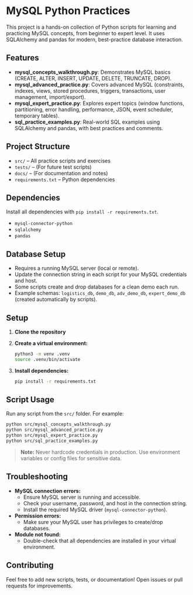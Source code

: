 
# MySQL Python Practices

This project is a hands-on collection of Python scripts for learning and practicing MySQL concepts, from beginner to expert level. It uses SQLAlchemy and pandas for modern, best-practice database interaction.

## Features

- **mysql_concepts_walkthrough.py**: Demonstrates MySQL basics (CREATE, ALTER, INSERT, UPDATE, DELETE, TRUNCATE, DROP).
- **mysql_advanced_practice.py**: Covers advanced MySQL (constraints, indexes, views, stored procedures, triggers, transactions, user management, import/export).
- **mysql_expert_practice.py**: Explores expert topics (window functions, partitioning, error handling, performance, JSON, event scheduler, temporary tables).
- **sql_practice_examples.py**: Real-world SQL examples using SQLAlchemy and pandas, with best practices and comments.

## Project Structure

- `src/` – All practice scripts and exercises
- `tests/` – (For future test scripts)
- `docs/` – (For documentation and notes)
- `requirements.txt` – Python dependencies

## Dependencies

Install all dependencies with `pip install -r requirements.txt`.

- `mysql-connector-python`
- `sqlalchemy`
- `pandas`

## Database Setup

- Requires a running MySQL server (local or remote).
- Update the connection string in each script for your MySQL credentials and host.
- Some scripts create and drop databases for a clean demo each run.
- Example schemas: `logistics_db`, `demo_db`, `adv_demo_db`, `expert_demo_db` (created automatically by scripts).

## Setup

1. **Clone the repository**
2. **Create a virtual environment:**

    ```bash
    python3 -m venv .venv
    source .venv/bin/activate
    ```

3. **Install dependencies:**

    ```bash
    pip install -r requirements.txt
    ```

## Script Usage

Run any script from the `src/` folder. For example:

```bash
python src/mysql_concepts_walkthrough.py
python src/mysql_advanced_practice.py
python src/mysql_expert_practice.py
python src/sql_practice_examples.py
```

> **Note:** Never hardcode credentials in production. Use environment variables or config files for sensitive data.

## Troubleshooting

- **MySQL connection errors:**
  - Ensure MySQL server is running and accessible.
  - Check your username, password, and host in the connection string.
  - Install the required MySQL driver (`mysql-connector-python`).
- **Permission errors:**
  - Make sure your MySQL user has privileges to create/drop databases.
- **Module not found:**
  - Double-check that all dependencies are installed in your virtual environment.

## Contributing

Feel free to add new scripts, tests, or documentation! Open issues or pull requests for improvements.
